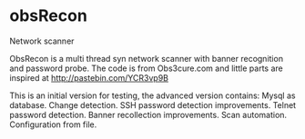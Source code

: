 # obsRecon
Network scanner

ObsRecon is a multi thread syn network scanner with banner recognition and password probe.
The code is from Obs3cure.com and little parts are inspired at http://pastebin.com/YCR3vp9B

This is an initial version for testing, the advanced version contains:
                       Mysql as database.
                       Change detection.
                       SSH password detection improvements.
                       Telnet password detection.
                       Banner recollection improvements.
                       Scan automation.
                       Configuration from file.
                       

